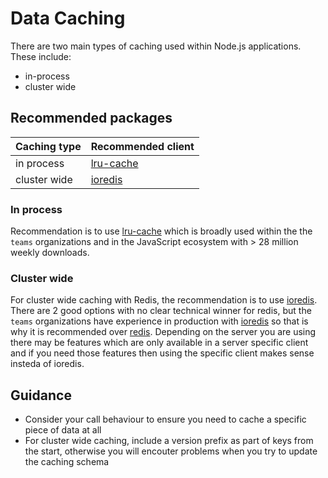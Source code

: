 # Data Caching

There are two main types of caching used within Node.js applications. These include:

- in-process
- cluster wide

## Recommended packages

| Caching type | Recommended client |
| ------------ | ------------------ |
| in process   | [lru-cache][]      |
| cluster wide | [ioredis][]        |

### In process

Recommendation is to use [lru-cache][] which is broadly used within the
the `teams` organizations and in the JavaScript ecosystem with > 28 million weekly
downloads.

### Cluster wide

For cluster wide caching with Redis, the recommendation is to use [ioredis][].
There are 2 good options with no clear technical winner for redis, but the `teams`
organizations have experience in production with [ioredis][] so
that is why it is recommended over [redis][]. Depending on the server you are
using there may be features which are only available in a server specific client and
if you need those features then using the specific client makes sense insteda of ioredis.

## Guidance

- Consider your call behaviour to ensure you need to cache a specific piece of data at all
- For cluster wide caching, include a version prefix as part of keys from the start, otherwise you
  will encouter problems when you try to update the caching schema

[ioredis]: https://www.npmjs.com/package/ioredis
[lru-cache]: https://www.npmjs.com/package/lru-cache
[redis]: https://www.npmjs.com/package/redis

